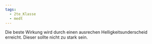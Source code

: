 ```yaml
---
tags:
  - 2te_Klasse
  - medt
---
```

Die beste Wirkung wird durch einen ausrechen Helligkeitsunderscheid erreicht. Dieser sollte nicht zu stark sein.

